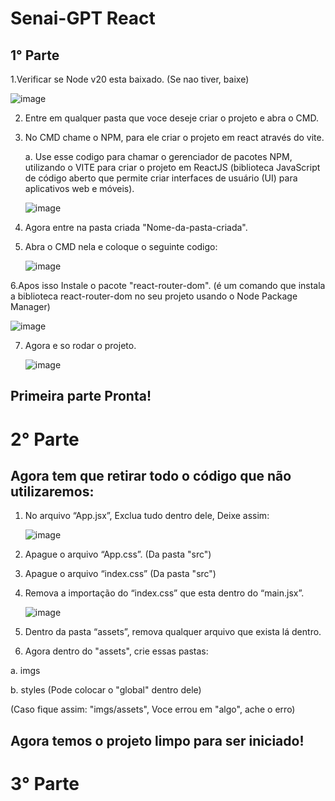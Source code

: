 # Senai-GPT React

## 1° Parte

1.Verificar se Node v20 esta baixado. (Se nao tiver, baixe)

   ![image](https://github.com/user-attachments/assets/65eb0fa4-8deb-493d-9ada-183d66f4340b)
 
2. Entre em qualquer pasta que voce deseje criar o projeto e abra o CMD.

3. No CMD chame o NPM, para ele criar o projeto em react através do vite.

   a. Use esse codigo para chamar o gerenciador de pacotes NPM, utilizando o VITE para criar o projeto em ReactJS (biblioteca JavaScript de código aberto que permite criar interfaces de usuário (UI) para aplicativos web e móveis).
   
   ![image](https://github.com/user-attachments/assets/bd7cb733-2192-4c64-bbe9-8670b8d501b5)

4. Agora entre na pasta criada "Nome-da-pasta-criada".

5. Abra o CMD nela e coloque o seguinte codigo:
   
   ![image](https://github.com/user-attachments/assets/3d60a731-21e1-42b1-b92d-2d3c32a2e75e)

6.Apos isso Instale o pacote "react-router-dom". (é um comando que instala a biblioteca react-router-dom no seu projeto usando o Node Package Manager)

   ![image](https://github.com/user-attachments/assets/002d68f2-4fdb-46d1-a04f-bd50a9519dd7)

7. Agora e so rodar o projeto.

   ![image](https://github.com/user-attachments/assets/13a45f64-bfe0-47ee-b2b1-1f0c17f40bbd)

## Primeira parte Pronta!

# 2° Parte
## Agora tem que retirar todo o código que não utilizaremos:

1. No arquivo “App.jsx”, Exclua tudo dentro dele, Deixe assim:
 

   ![image](https://github.com/user-attachments/assets/8f67721d-2c4e-4946-9941-c1ba91d4bbc2)
   

2. Apague o arquivo “App.css”. (Da pasta "src")

3. Apague o arquivo “index.css” (Da pasta "src")

4. Remova a importação do “index.css” que esta dentro do “main.jsx”.

   ![image](https://github.com/user-attachments/assets/bb6ec1ca-e92f-48a0-85b4-8520f1396f7c)

5. Dentro da pasta “assets”, remova qualquer arquivo que exista lá dentro.

6. Agora dentro do "assets", crie essas pastas:
   
  a. imgs

  b. styles (Pode colocar o "global" dentro dele)

(Caso fique assim: "imgs/assets", Voce errou em "algo", ache o erro)

## Agora temos o projeto limpo para ser iniciado!

# 3° Parte
